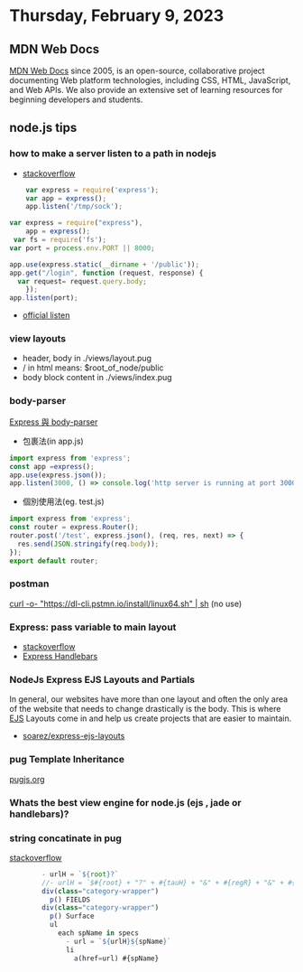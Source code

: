 # Thursday, February 9, 2023


## MDN Web Docs

[MDN Web Docs](https://developer.mozilla.org/en-US/about) since 2005, is an open-source, collaborative project documenting Web platform technologies, including CSS, HTML, JavaScript, and Web APIs. We also provide an extensive set of learning resources for beginning developers and students.

## node.js tips

### how to make a server listen to a path in nodejs

- [stackoverflow](https://stackoverflow.com/questions/44939908/how-to-make-a-server-listen-to-a-path-in-nodejs)

```js
    var express = require('express');
    var app = express();
    app.listen('/tmp/sock');
```

```js
var express = require("express"),
    app = express();
 var fs = require('fs');
var port = process.env.PORT || 8000;

app.use(express.static(__dirname + '/public'));
app.get("/login", function (request, response) {
  var request= request.query.body;
    });
app.listen(port);
```

- [official listen](http://expressjs.com/en/api.html#app.listen)

### view layouts

- header, body in ./views/layout.pug
- / in html means: $root_of_node/public
- body block content in ./views/index.pug

###  body-parser

[ Express 與 body-parser](https://ithelp.ithome.com.tw/articles/10241083)

- 包裹法(in app.js)

```js
import express from 'express';
const app =express();
app.use(express.json());
app.listen(3000, () => console.log('http server is running at port 3000.'));
```

- 個別使用法(eg. test.js)

```js
import express from 'express';
const router = express.Router();
router.post('/test', express.json(), (req, res, next) => {
  res.send(JSON.stringify(req.body));
});
export default router;
```

### postman

[curl -o- "https://dl-cli.pstmn.io/install/linux64.sh" | sh](https://www.postman.com/downloads/)
(no use)

### Express: pass variable to main layout

- [stackoverflow](https://stackoverflow.com/questions/34300890/express-pass-variable-to-main-layout)
- [Express Handlebars](https://www.npmjs.com/package/express-handlebars)

### NodeJs Express EJS Layouts and Partials

In general, our websites have more than one layout and often the only area of the website that needs to change drastically is the body. This is where [EJS](https://raddy.dev/blog/nodejs-express-layouts-and-partials/) Layouts come in and help us create projects that are easier to maintain.
- [soarez/express-ejs-layouts](https://github.com/soarez/express-ejs-layouts)

### pug Template Inheritance

[pugjs.org](https://pugjs.org/language/inheritance.html)

### Whats the best view engine for node.js (ejs , jade or handlebars)?

### string concatinate in pug

[stackoverflow](https://stackoverflow.com/questions/56355319/concatenate-a-variable-with-an-id-tag-in-pug)

```js
        - urlH = `${root}?`
        //- urlH = `$#{root} + "?" + #{tauH} + "&" + #{regR} + "&" + #{fcsD} + "&field=";
        div(class="category-wrapper")
          p() FIELDS
        div(class="category-wrapper")
          p() Surface
          ul
            each spName in specs
              - url = `${urlH}${spName}`
              li
                a(href=url) #{spName}
```